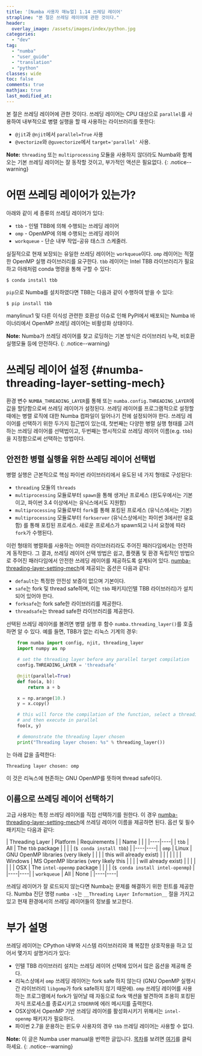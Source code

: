 ```yaml
---
title: '[Numba 사용자 매뉴얼] 1.14 쓰레딩 레이어'
strapline: "본 절은 쓰레딩 레이어에 관한 것이다."
header:
  overlay_image: /assets/images/index/python.jpg
categories:
  - "dev"
tag:
  - "numba"
  - "user_guide"
  - "translation"
  - "python"
classes: wide
toc: false
comments: true
mathjax: true
last_modified_at: 
---
```


본 절은 쓰레딩 레이어에 관한 것이다.
쓰레딩 레이어는 CPU 대상으로 `parallel`를 사용하여 내부적으로 병렬 실행을 할 때 사용하는 라이브러리를 뜻한다:

-   `@jit`과 `@njit`에서 `parallel=True` 사용
-   `@vectorize`와 `@guvectorize`에서 `target='parallel'` 사용.

**Note:** 
`threading` 또는 `multiprocessing` 모듈을 사용하지 않더라도 Numba와 함께 오는 기본 쓰레딩 레이어는 잘 동작할 것이고,
부가적인 액션은 필요없다.
{: .notice--warning}



어떤 쓰레딩 레이어가 있는가?
=====================================

아래와 같이 세 종류의 쓰레딩 레이어가 있다:

-   `tbb` - 인텔 TBB에 의해 수행되는 쓰레딩 레이어
-   `omp` - OpenMP에 의해 수행되는 쓰레딩 레이어
-   `workqueue` - 단순 내부 작업-공유 태스크 스케줄러.

실질적으로 현재 보장되는 유일한 쓰레딩 레이어는 `workqueue`이다.
`omp` 레이어는 적절한 OpenMP 실행 라이브러리를 요구한다.
`tbb` 레이어는 Intel TBB 라이브러리가 필요하고 아래처럼 conda 명령을 통해 구할 수 있다:

    $ conda install tbb

`pip`으로 Numba를 설치하였다면 TBB는 다음과 같이 수행하여 받을 수 있다:

    $ pip install tbb

manylinux1 및 다른 이식성 관련한 호환성 이슈로 인해 PyPI에서 배포되는 Numba 바이너리에서
OpenMP 쓰레딩 레이어는 비활성화 상태이다.

**Note:** 
Numba가 쓰레딩 레이어를 찾고 로딩하는 기본 방식은 라이브러리 누락, 비호환 실행모듈 등에 안전하다.
{: .notice--warning}


쓰레딩 레이어 설정 {#numba-threading-layer-setting-mech}
===========================

환경 변수 `NUMBA_THREADING_LAYER`를 통해 또는 `numba.config.THREADING_LAYER`에 값을 할당함으로써
쓰레딩 레이어가 설정된다.
쓰레딩 레이어를 프로그램적으로 설정할 때에는 병렬 로직에 대한 Numba 컴파일이 일어나기 전에 설정되어야 한다.
쓰레딩 레이어를 선택하기 위한 두가지 접근법이 있는데,
첫번째는 다양한 병렬 실행 형태를 고려하는 쓰레딩 레이어를 선택법이고,
두번째는 명시적으로 쓰레딩 레이어 이름(e.g. `tbb`)을 지정함으로써 선택하는 방법이다.

안전한 병렬 실행을 위한 쓰레딩 레이어 선택법
-------------------------------------------------------

병렬 실행은 근본적으로 핵심 파이썬 라이브러리에서 유도된 네 가지 형태로 구성된다:

-   `threading` 모듈의 `threads`
-   `multiprocessing` 모듈로부터 `spawn`을 통해 생겨난 프로세스
    (윈도우에서는 기본이고, 파이썬 3.4 이상에서는 유닉스에서도 지원함)
-   `multiprocessing` 모듈로부터 `fork`를 통해 포킹된 프로세스
   (유닉스에서는 기본)
-   `multiprocessing` 모듈로부터 `forkserver` (유닉스상에서는 파이썬 3에서만 유효함)
    를 통해 포킹된 프로세스.
    새로운 프로세스가 spawn되고 나서 요청에 따라 `fork`가 수행된다.

이런 형태의 병렬화를 사용하는 어떠한 라이브러리라도 주어진 패러다임에서는 안전하게 동작한다.
그 결과, 쓰레딩 레이어 선택 방법은 쉽고, 플랫폼 및 환경 독립적인 방법으로 주어진 패러다임에서 안전한 쓰레딩 레이어를 제공하도록 설계되어 있다.
[numba-threading-layer-setting-mech]에 제공되는 옵션은 다음과 같다:

-   `default`는 특정한 안전성 보증이 없으며 기본이다.
-   `safe`는 fork 및 thread safe하며, 이는 `tbb` 패키지(인텔 TBB 라이브러리)가 설치되어 있어야 한다. 
-   `forksafe`는 fork safe한 라이브러리를 제공한다.
-   `threadsafe`는 thread safe한 라이브러리를 제공한다.

선택된 쓰레딩 레이어를 볼려면 병렬 실행 후 함수 `numba.threading_layer()`를 호출하면 알 수 있다.
예를 들면, TBB가 없는 리눅스 기계의 경우:

```python
    from numba import config, njit, threading_layer
    import numpy as np

    # set the threading layer before any parallel target compilation
    config.THREADING_LAYER = 'threadsafe'

    @njit(parallel=True)
    def foo(a, b):
        return a + b

    x = np.arange(10.)
    y = x.copy()

    # this will force the compilation of the function, select a threading layer
    # and then execute in parallel
    foo(x, y)

    # demonstrate the threading layer chosen
    print("Threading layer chosen: %s" % threading_layer())
```

는 아래 값을 출력한다:

    Threading layer chosen: omp

이 것은 리눅스에 현존하는 GNU OpenMP를 뜻하며 thread safe이다.

이름으로 쓰레딩 레이어 선택하기
---------------------------------

고급 사용자는 특정 쓰레딩 레이어를 직접 선택하기를 원한다.
이 경우 [numba-threading-layer-setting-mech]에 쓰레딩 레이어 이름을 제공하면 된다.
옵션 및 필수 패키지는 다음과 같다:

| Threading Layer   | Platform | Requirements                          |
| Name              |          |                                       |
|----|----|
| `tbb`             | All     | The `tbb` package                     |
|                   |         | (`$ conda install tbb`)               |
|----|----|
| `omp`             | Linux   | GNU OpenMP libraries (very likely     |
|                   |         | this will already exist)              |
|                   |         |                                       |
|                   | Windows | MS OpenMP libraries (very likely this |
|                   |         | will already exist)                   |
|                   |         |                                       |
|                   | OSX     | The `intel-openmp` package            |
|                   |         | (`$ conda install intel-openmp`)      |
|----|----|
| `workqueue`       | All     | None                                  |
|----|----|

쓰레딩 레이어가 잘 로드되지 않는다면 Numba는 문제를 해결하기 위한 힌트를 제공한다.
Numba 진단 명령 `numba -s`는 `__Threading Layer Information__` 절을 가지고 있고
현재 환경에서의 쓰레딩 레이어들의 정보를 보고한다.

부가 설명
===========

쓰레딩 레이어는 CPython 내부와 시스템 라이브러리와 꽤 복잡한 상호작용을 하고 있어서 몇가지 설명거리가 있다:

-   인텔 TBB 라이브러리 설치는 쓰레딩 레이어 선택에 있어서 많은 옵션을 제공해 준다.
-   리눅스상에서 `omp` 쓰레딩 레이어는 fork safe 하지 않는다 (GNU OpenMP 실행시간 라이브러리 `libgomp`가 fork safe하지 않기 때문에).
    `omp` 쓰레딩 레이어를 사용하는 프로그램에서 fork가 일어날 때 자동으로 fork 액션을 발견하여
    조용히 포킹된 자식 프로세스를 종료시키고 `STDERR`에 에러 메시지를 출력한다.
-   OSX상에서 OpenMP 기반 쓰레딩 레이어를 활성화시키기 위해서는  `intel-openmp` 패키지가 필요하다.
-   파이썬 2.7을 운용하는 윈도우 사용자의 경우 `tbb` 쓰레딩 레이어는 사용할 수 없다.


[numba-threading-layer-setting-mech]: #numba-threading-layer-setting-mech "쓰레딩 설정"

**Note:** 
이 글은 Numba user manual을 번역한 글입니다.
[목차](/dev/numba_user_index)를 보려면 [여기](/dev/numba_user_index)를 클릭하세요.
{: .notice--warning}
